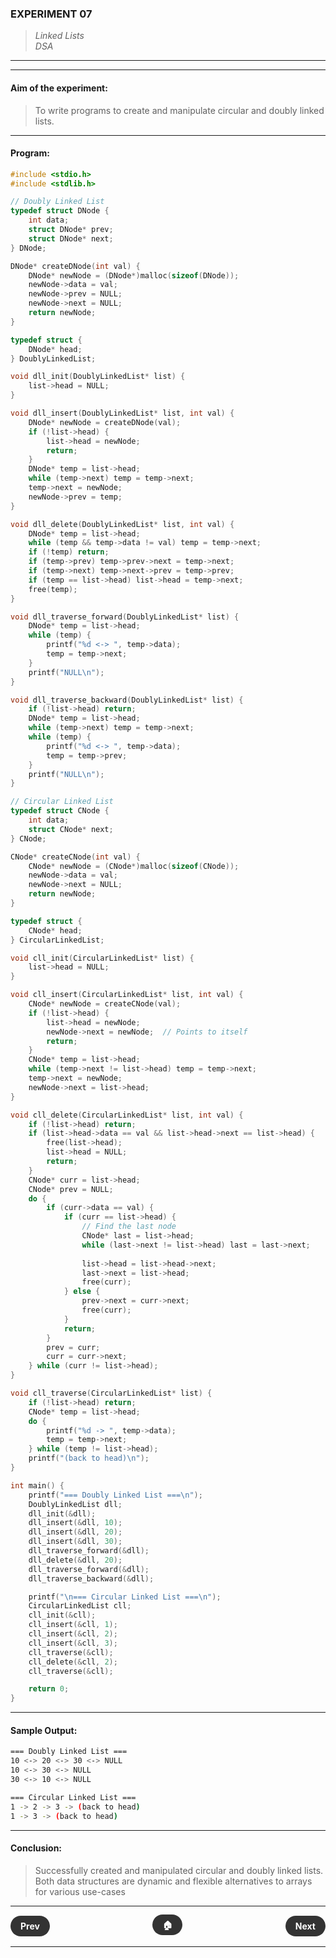 ### **EXPERIMENT 07**
> *Linked Lists*  
*DSA*

---
---

#### **Aim of the experiment:**
> To write programs to create and manipulate circular and doubly linked lists.

---

#### **Program:**
```c
#include <stdio.h>
#include <stdlib.h>

// Doubly Linked List
typedef struct DNode {
    int data;
    struct DNode* prev;
    struct DNode* next;
} DNode;

DNode* createDNode(int val) {
    DNode* newNode = (DNode*)malloc(sizeof(DNode));
    newNode->data = val;
    newNode->prev = NULL;
    newNode->next = NULL;
    return newNode;
}

typedef struct {
    DNode* head;
} DoublyLinkedList;

void dll_init(DoublyLinkedList* list) {
    list->head = NULL;
}

void dll_insert(DoublyLinkedList* list, int val) {
    DNode* newNode = createDNode(val);
    if (!list->head) {
        list->head = newNode;
        return;
    }
    DNode* temp = list->head;
    while (temp->next) temp = temp->next;
    temp->next = newNode;
    newNode->prev = temp;
}

void dll_delete(DoublyLinkedList* list, int val) {
    DNode* temp = list->head;
    while (temp && temp->data != val) temp = temp->next;
    if (!temp) return;
    if (temp->prev) temp->prev->next = temp->next;
    if (temp->next) temp->next->prev = temp->prev;
    if (temp == list->head) list->head = temp->next;
    free(temp);
}

void dll_traverse_forward(DoublyLinkedList* list) {
    DNode* temp = list->head;
    while (temp) {
        printf("%d <-> ", temp->data);
        temp = temp->next;
    }
    printf("NULL\n");
}

void dll_traverse_backward(DoublyLinkedList* list) {
    if (!list->head) return;
    DNode* temp = list->head;
    while (temp->next) temp = temp->next;
    while (temp) {
        printf("%d <-> ", temp->data);
        temp = temp->prev;
    }
    printf("NULL\n");
}

// Circular Linked List
typedef struct CNode {
    int data;
    struct CNode* next;
} CNode;

CNode* createCNode(int val) {
    CNode* newNode = (CNode*)malloc(sizeof(CNode));
    newNode->data = val;
    newNode->next = NULL;
    return newNode;
}

typedef struct {
    CNode* head;
} CircularLinkedList;

void cll_init(CircularLinkedList* list) {
    list->head = NULL;
}

void cll_insert(CircularLinkedList* list, int val) {
    CNode* newNode = createCNode(val);
    if (!list->head) {
        list->head = newNode;
        newNode->next = newNode;  // Points to itself
        return;
    }
    CNode* temp = list->head;
    while (temp->next != list->head) temp = temp->next;
    temp->next = newNode;
    newNode->next = list->head;
}

void cll_delete(CircularLinkedList* list, int val) {
    if (!list->head) return;
    if (list->head->data == val && list->head->next == list->head) {
        free(list->head);
        list->head = NULL;
        return;
    }
    CNode* curr = list->head;
    CNode* prev = NULL;
    do {
        if (curr->data == val) {
            if (curr == list->head) {
                // Find the last node
                CNode* last = list->head;
                while (last->next != list->head) last = last->next;
                
                list->head = list->head->next;
                last->next = list->head;
                free(curr);
            } else {
                prev->next = curr->next;
                free(curr);
            }
            return;
        }
        prev = curr;
        curr = curr->next;
    } while (curr != list->head);
}

void cll_traverse(CircularLinkedList* list) {
    if (!list->head) return;
    CNode* temp = list->head;
    do {
        printf("%d -> ", temp->data);
        temp = temp->next;
    } while (temp != list->head);
    printf("(back to head)\n");
}

int main() {
    printf("=== Doubly Linked List ===\n");
    DoublyLinkedList dll;
    dll_init(&dll);
    dll_insert(&dll, 10);
    dll_insert(&dll, 20);
    dll_insert(&dll, 30);
    dll_traverse_forward(&dll);
    dll_delete(&dll, 20);
    dll_traverse_forward(&dll);
    dll_traverse_backward(&dll);

    printf("\n=== Circular Linked List ===\n");
    CircularLinkedList cll;
    cll_init(&cll);
    cll_insert(&cll, 1);
    cll_insert(&cll, 2);
    cll_insert(&cll, 3);
    cll_traverse(&cll);
    cll_delete(&cll, 2);
    cll_traverse(&cll);

    return 0;
}
```

---

#### **Sample Output:**
```sh
=== Doubly Linked List ===
10 <-> 20 <-> 30 <-> NULL
10 <-> 30 <-> NULL
30 <-> 10 <-> NULL

=== Circular Linked List ===
1 -> 2 -> 3 -> (back to head)
1 -> 3 -> (back to head)
```

---

#### **Conclusion:**
> Successfully created and manipulated circular and doubly linked lists. Both data structures are dynamic and flexible alternatives to arrays for various use-cases

---

<div style="display: flex; justify-content: space-between; align-items: center; margin: 20px 0;">
  <div style="text-align: left;">
    <a href="6.html" style="background: #333; color: white; padding: 8px 16px; border-radius: 20px; text-decoration: none; font-weight: bold;">Prev</a>
  </div>
  <div style="text-align: center;">
    <a href="../" style="background: #333; color: white; padding: 8px 16px; border-radius: 20px; text-decoration: none; font-weight: bold;">🏠</a>
  </div>
  <div style="text-align: right;">
    <a href="8.html" style="background: #333; color: white; padding: 8px 16px; border-radius: 20px; text-decoration: none; font-weight: bold;">Next</a>
  </div>
</div>

---